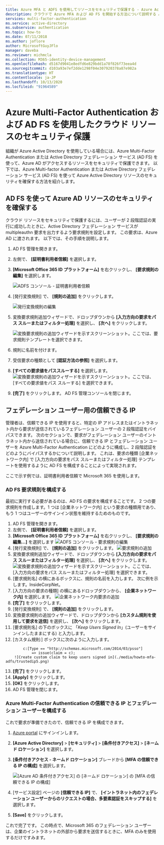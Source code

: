 ```yaml
---
title: Azure MFA と ADFS を使用してリソースをセキュリティで保護する - Azure Active Directory
description: クラウドで Azure MFA および AD FS を開始する方法について説明する Azure Multi-Factor Authentication のページです。
services: multi-factor-authentication
ms.service: active-directory
ms.subservice: authentication
ms.topic: how-to
ms.date: 07/11/2018
ms.author: joflore
author: MicrosoftGuyJFlo
manager: daveba
ms.reviewer: michmcla
ms.collection: M365-identity-device-management
ms.openlocfilehash: d5167d9041e8edfd6e829bdd1a78f826f73eea4d
ms.sourcegitcommit: d103a93e7ef2dde1298f04e307920378a87e982a
ms.translationtype: HT
ms.contentlocale: ja-JP
ms.lasthandoff: 10/13/2020
ms.locfileid: "91964589"
---
```

# <a name="securing-cloud-resources-with-azure-multi-factor-authentication-and-ad-fs"></a>Azure Multi-Factor Authentication および AD FS を使用したクラウド リソースのセキュリティ保護

組織が Azure Active Directory を使用している場合には、Azure Multi-Factor Authentication または Active Directory フェデレーション サービス (AD FS) を使って、Azure AD がアクセスするリソースをセキュリティで保護できます。 以下では、Azure Multi-factor Authentication または Active Directory フェデレーション サービス (AD FS) を使って Azure Active Directory リソースのセキュリティを確保する方法を紹介します。

## <a name="secure-azure-ad-resources-using-ad-fs"></a>AD FS を使って Azure AD リソースのセキュリティを確保する

クラウド リソースをセキュリティで保護するには、ユーザーが 2 段階認証の実行に成功したときに、Active Directory フェデレーション サービスが multipleauthn 要求を出力するよう要求規則を設定します。 この要求は、Azure AD に渡されます。 以下では、その手順を説明します。

1. AD FS 管理を開きます。
2. 左側で、 **[証明書利用者信頼]** を選択します。
3. **[Microsoft Office 365 ID プラットフォーム]** を右クリックし、 **[要求規則の編集]** を選択します。

   ![ADFS コンソール - 証明書利用者信頼](./media/howto-mfa-adfs/trustedip1.png)

4. [発行変換規則] で、 **[規則の追加]** をクリックします。

   ![発行変換規則の編集](./media/howto-mfa-adfs/trustedip2.png)

5. 変換要求規則追加ウィザードで、ドロップダウンから **[入力方向の要求をパス スルーまたはフィルター処理]** を選択し、 **[次へ]** をクリックします。

   ![変換要求規則の追加ウィザードを示すスクリーンショット。ここでは、要求規則テンプレートを選択できます。](./media/howto-mfa-adfs/trustedip3.png)

6. 規則に名前を付けます。 
7. 受信要求の種類として **[認証方法の参照]** を選択します。
8. **[すべての要求値をパススルーする]** を選択します。
    ![変換要求規則の追加ウィザードを示すスクリーンショット。ここでは、[すべての要求値をパス スルーする] を選択できます。](./media/howto-mfa-adfs/configurewizard.png)
9. **[完了]** をクリックします。 AD FS 管理コンソールを閉じます。

## <a name="trusted-ips-for-federated-users"></a>フェデレーション ユーザー用の信頼できる IP

管理者は、信頼できる IP を使用すると、特定の IP アドレスまたはイントラネット内から要求が送信されているフェデレーション ユーザーの 2 段階認証をバイパスできます。 次のセクションで、要求がフェデレーション ユーザーのイントラネット内から送信されている場合に、信頼できる IP とフェデレーション ユーザーを Azure Multi-Factor Authentication にどのように構成し、2 段階認証をどのようにバイパスするかについて説明します。 これは、要求の種類 [企業ネットワーク内] で [入力方向の要求をパス スルーまたはフィルター処理] テンプレートを使用するように AD FS を構成することによって実現されます。

ここで示す例では、証明書利用者信頼で Microsoft 365 を使用します。

### <a name="configure-the-ad-fs-claims-rules"></a>AD FS 要求規則を構成する

最初に実行する必要があるのは、AD FS の要求を構成することです。 2 つの要求規則を作成します。1 つは [企業ネットワーク内] という要求の種類用であり、もう 1 つはユーザーのサインイン状態を維持するためのものです。

1. AD FS 管理を開きます。
2. 左側で、 **[証明書利用者信頼]** を選択します。
3. **[Microsoft Office 365 ID プラットフォーム]** を右クリックし、 **[要求規則の編集…]** を選択します
   ![ADFS コンソール - 要求規則の編集](./media/howto-mfa-adfs/trustedip1.png)
4. [発行変換規則] で、 **[規則の追加]** をクリックします。
   ![要求規則の追加](./media/howto-mfa-adfs/trustedip2.png)
5. 変換要求規則追加ウィザードで、ドロップダウンから **[入力方向の要求をパス スルーまたはフィルター処理]** を選択し、 **[次へ]** をクリックします。
   ![変換要求規則の追加ウィザードを示すスクリーンショット。ここでは、[入力方向の要求をパス スルーまたはフィルター処理] を選択できます。](./media/howto-mfa-adfs/trustedip3.png)
6. [要求規則名] の横にあるボックスに、規則の名前を入力します。 次に例を示します。InsideCorpNet。
7. [入力方向の要求の種類] の横にあるドロップダウンから、 **[企業ネットワーク内]** を選択します。
   ![企業ネットワーク内要求の追加](./media/howto-mfa-adfs/trustedip4.png)
8. **[完了]** をクリックします。
9. [発行変換規則] で、 **[規則の追加]** をクリックします。
10. 変換要求規則の追加ウィザードで、ドロップダウンから **[カスタム規則を使用して要求を送信]** を選択し、 **[次へ]** をクリックします。
11. [要求規則名] の下のボックスに 「*Keep Users Signed In*」(ユーザーをサインインしたままにする) と入力します。
12. [カスタム規則:] ボックスに次のように入力します。

```ad-fs-claim-rule
        c:[Type == "http://schemas.microsoft.com/2014/03/psso"]
            => issue(claim = c);
    ![Create custom claim to keep users signed in](./media/howto-mfa-adfs/trustedip5.png)
```

13. **[完了]** をクリックします。
14. **[Apply]** をクリックします。
15. **[OK]** をクリックします。
16. AD FS 管理を閉じます。

### <a name="configure-azure-multi-factor-authentication-trusted-ips-with-federated-users"></a>Azure Multi-Factor Authentication の信頼できる IP とフェデレーション ユーザーを構成する

これで要求が準備できたので、信頼できる IP を構成できます。

1. [Azure portal](https://portal.azure.com) にサインインします。
2. **[Azure Active Directory]**  >  **[セキュリティ]**  >  **[条件付きアクセス]**  >  **[ネームド ロケーション]** を選択します。
3. **[条件付きアクセス - ネームド ロケーション]** ブレードから **[MFA の信頼できる IP の構成]** を選択します。

   ![[Azure AD 条件付きアクセス] の [ネームド ロケーション] の [MFA の信頼できる IP の構成]](./media/howto-mfa-adfs/trustedip6.png)

4. [サービス設定] ページの **[信頼できる IP]** で、 **[イントラネット内のフェデレーション ユーザーからのリクエストの場合、多要素認証をスキップする]** を選択します。  
5. **[Save]** をクリックします。

これで完了です。 この時点で、Microsoft 365 のフェデレーション ユーザーは、企業のイントラネットの外部から要求を送信するときに、MFA のみを使用するだけですみます。
